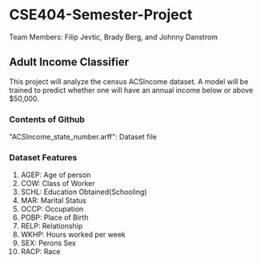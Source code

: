 # CSE404-Semester-Project
Team Members: Filip Jevtic, Brady Berg, and Johnny Danstrom
## Adult Income Classifier
This project will analyze the census ACSIncome dataset. A model will be trained to predict whether one will have an annual income below or above $50,000.

### Contents of Github
"ACSIncome_state_number.arff": Dataset file

### Dataset Features

1. AGEP: Age of person
2. COW: Class of Worker
3. SCHL: Education Obtained(Schooling)
4. MAR: Marital Status
5. OCCP: Occupation 
6. POBP: Place of Birth
7. RELP: Relationship
8. WKHP: Hours worked per week
9. SEX: Perons Sex
10. RACP: Race
